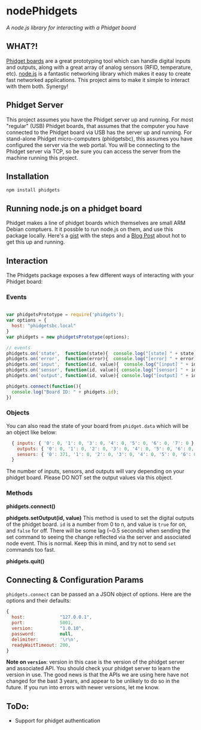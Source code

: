 # nodePhidgets
_A node.js library for interacting with a Phidget board_

## WHAT?!
[Phidget boards](http://http://www.phidgets.com/) are a great prototyping tool which can handle digital inputs and outputs, along with a great array of analog sensors (RFID, temperature, etc).  [node.js](http://nodejs.org) is a fantastic networking library which makes it easy to create fast networked applications.  This project aims to make it simple to interact with them both.  Synergy!

## Phidget Server
This project assumes you have the Phidget server up and running.  For most "regular" (USB) Phidget boards, that assumes that the computer you have connected to the Phidget board via USB has the server up and running.  For stand-alone Phidget micro-computers (phidgetsbc), this assumes you have configured the server via the web portal.  You will be connecting to the Phidget server via TCP, so be sure you can access the server from the machine running this project.

## Installation
`npm install phidgets`

## Running node.js on a phidget board
Phidget makes a line of phidget boards which themselves are small ARM Debian comptuers.  It it possble to run node.js on them, and use this package locally.  Here's a [gist](https://gist.github.com/1574158) with the steps and a [Blog Post](http://blog.evantahler.com/node-js-running-on-a-phidgets-sbc2-board) about hot to get this up and running.

## Interaction

The Phidgets package exposes a few different ways of interacting with your Phidget board:

### Events

```javascript

var phidgetsPrototype = require('phidgets');
var options = {
  host: "phidgetsbc.local"
}
var phidgets = new phidgetsPrototype(options);

// events
phidgets.on('state',  function(state){  console.log("[state] " + state);   });
phidgets.on('error',  function(error){  console.log("[error] " + error);   });
phidgets.on('input',  function(id, value){  console.log("[input] " + id + " @ " + value);   });
phidgets.on('sensor', function(id, value){ console.log("[sensor] " + id + " @ " + value); });
phidgets.on('output', function(id, value){ console.log("[output] " + id + " @ " + value); });

phidgets.connect(function(){
  console.log("Board ID: " + phidgets.id);
})
```

### Objects

You can also read the state of your board from `phidget.data` which will be an object like below:

```javascript
  { inputs: { '0': 0, '1': 0, '3': 0, '4': 0, '5': 0, '6': 0, '7': 0 },
    outputs: { '0': 0, '1': 0, '2': 0, '3': 0, '4': 0, '5': 0, '6': 0, '7': 0 },
    sensors: { '0': 371, '1': 0, '2': 0, '3': 0, '4': 0, '5': 0, '6': 0, '7': 259 },
  }
```

The number of inputs, sensors, and outputs will vary depending on your phidget board.  Please DO NOT set the output values via this object.

### Methods

__phidgets.connect()__  

__phidgets.setOutput(id, value)__  This method is used to set the digital outputs of the phidget board.  `id` is a number from 0 to n, and value is `true` for on, and `false` for off.  There will be some lag (~0.5 seconds) when sending the set command to seeing the change reflected via the server and associated node event.  This is normal.  Keep this in mind, and try not to send `set` commands too fast.

__phidgets.quit()__ 

## Connecting & Configuration Params
`phidgets.connect` can be passed an a JSON object of options.  Here are the options and their defaults:

```javascript
{
  host:             "127.0.0.1",
  port:             5001,
  version:          "1.0.10",
  password:         null,
  delimiter:        '\r\n',
  readyWaitTimeout: 200,
}
```

__Note on `version`__: version in this case is the version of the phidget server and associated API.  You should check your phidget server to learn the version in use.  The good news is that the APIs we are using here have not changed for the bast 3 years, and appear to be unlikely to do so in the future.  If you run into errors with newer versions, let me know.

## ToDo:
* Support for phidget authentication
